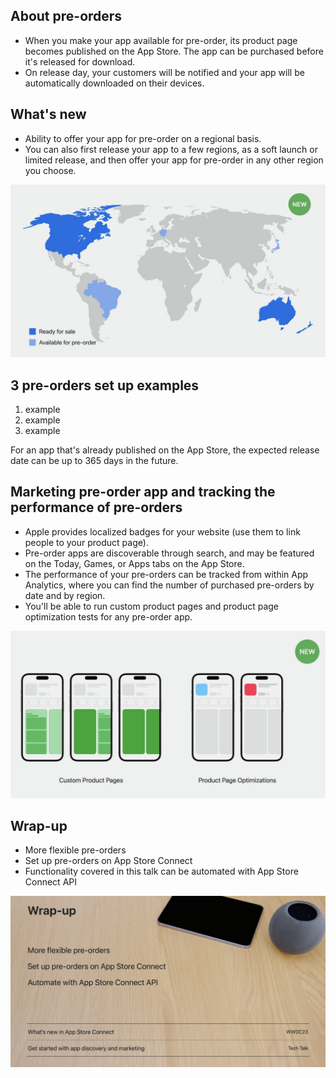 ## About pre-orders

- When you make your app available for pre-order, its product page becomes published on the App Store. The app can be purchased before it's released for download.
- On release day, your customers will be notified and your app will be automatically downloaded on their devices.

## What's new

- Ability to offer your app for pre-order on a regional basis.
- You can also first release your app to a few regions, as a soft launch or limited release, and then offer your app for pre-order in any other region you choose.

![Map with an example of regional pre-orders][map]

[map]: ../../../images/notes/wwdc23/10015/map.jpg

## 3 pre-orders set up examples
1. example
2. example
3. example


For an app that's already published on the App Store, the expected release date can be up to 365 days in the future.

## Marketing pre-order app and tracking the performance of pre-orders

- Apple provides localized badges for your website (use them to link people to your product page).
- Pre-order apps are discoverable through search, and may be featured on the Today, Games, or Apps tabs on the App Store.
- The performance of your pre-orders can be tracked from within App Analytics, where you can find the number of purchased pre-orders by date and by region.
- You'll be able to run custom product pages and product page optimization tests for any pre-order app.

![Optimization tests][optimization_tests]

[optimization_tests]: ../../../images/notes/wwdc23/10015/optimization_tests.jpg

## Wrap-up

- More flexible pre-orders
- Set up pre-orders on App Store Connect
- Functionality covered in this talk can be automated with App Store Connect API

![Wrap-up][wrap-up]

[wrap-up]: ../../../images/notes/wwdc23/10015/wrap-up.jpg
